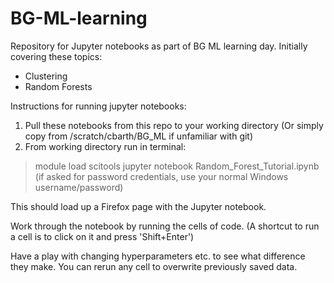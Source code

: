 # BG-ML-learning
Repository for Jupyter notebooks as part of BG ML learning day.
Initially covering these topics:
- Clustering
- Random Forests

Instructions for running jupyter notebooks:
1. Pull these notebooks from this repo to your working directory
  (Or simply copy from /scratch/cbarth/BG_ML if unfamiliar with git)
2. From working directory run in terminal:
> module load scitools
> jupyter notebook Random_Forest_Tutorial.ipynb
  (if asked for password credentials, use your normal Windows username/password)

This should load up a Firefox page with the Jupyter notebook.

Work through the notebook by running the cells of code. (A shortcut to run a cell is to click on it and press 'Shift+Enter')

Have a play with changing hyperparameters etc. to see what difference they make. You can rerun any cell to overwrite previously saved data.

